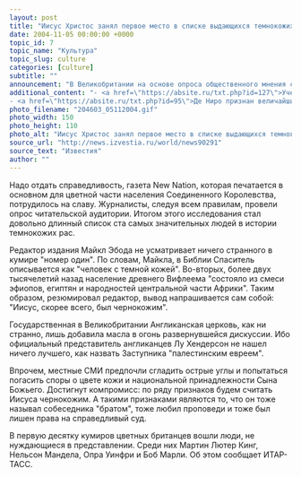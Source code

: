 ```yaml
---
layout: post
title: "Иисус Христос занял первое место в списке выдающихся темнокожих личностей"
date: 2004-11-05 00:00:00 +0000
topic_id: 7
topic_name: "Культура"
topic_slug: culture
categories: [culture]
subtitle: ""
announcement: "В Великобритании на основе опроса общественного мнения составлен список величайших личностей небелого цвета кожи. Вопреки всем ожиданиям, первая \"десятка\" спровоцировала жаркие дебаты. Девять кумиров, названных цветными британцами, не вызвали никаких споров. Однако по поводу первого места возникли большие сомнения, ибо речь шла об Иисусе Христе."
additional_content: "- <a href=\"https://absite.ru/txt.php?id=127\">Ученые опровергли главный аргумент противников теории Дарвина</a>
- <a href=\"https://absite.ru/txt.php?id=95\">Де Ниро признан величайшим актером</a>"
photo_filename: "204603_05112004.gif"
photo_width: 150
photo_height: 110
photo_alt: "Иисус Христос занял первое место в списке выдающихся темнокожих личностей"
source_url: "http://news.izvestia.ru/world/news90291"
source_text: "Известия"
author: ""
---
```

Надо отдать справедливость, газета New Nation, которая печатается в основном для цветной части населения Соединенного Королевства, потрудилось на славу. Журналисты, следуя всем правилам, провели опрос читательской аудитории. Итогом этого исследования стал довольно длинный список ста самых значительных людей в истории темнокожих рас.

Редактор издания Майкл Эбода не усматривает ничего странного в кумире "номер один". По словам, Майкла, в Библии Спаситель описывается как "человек с темной кожей". Во-вторых, более двух тысячелетий назад население древнего Вифлеема "состояло из смеси эфиопов, египтян и народностей центральной части Африки". Таким образом, резюмировал редактор, вывод напрашивается сам собой: "Иисус, скорее всего, был чернокожим".

Государственная в Великобритании Англиканская церковь, как ни странно, лишь добавила масла в огонь развернувшейся дискуссии. Ибо официальный представитель англиканцев Лу Хендерсон не нашел ничего лучшего, как назвать Заступника "палестинским евреем".

Впрочем, местные СМИ предпочли сгладить острые углы и попытаться погасить споры о цвете кожи и национальной принадлежности Сына Божьего. Достигнут компромисс: по ряду признаков будем считать Иисуса чернокожим. А такими признаками являются то, что он тоже называл собеседника "братом", тоже любил проповеди и тоже был лишен права на справедливый суд.

В первую десятку кумиров цветных британцев вошли люди, не нуждающиеся в представлении. Среди них Мартин Лютер Кинг, Нельсон Мандела, Опра Уинфри и Боб Марли. Об этом сообщает ИТАР-ТАСС.
